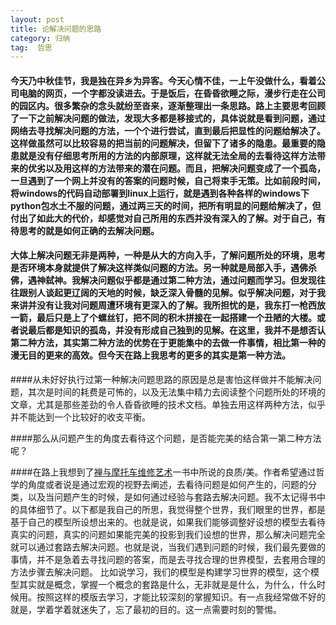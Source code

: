 ```yaml
---
layout: post
title: 论解决问题的思路
category: 归纳
tag:  哲思
---
```


#### 今天乃中秋佳节，我是独在异乡为异客。今天心情不佳，一上午没做什么，看着公司电脑的网页，一个字都没读进去。于是饭后，在昏昏欲睡之际，漫步行走在公司的园区内。很多繁杂的念头就纷至沓来，逐渐整理出一条思路。路上主要思考回顾了一下之前解决问题的做法，发现大多都是移接式的，具体说就是看到问题，通过网络去寻找解决问题的方法，一个个进行尝试，直到最后把显性的问题给解决了。这样做虽然可以比较容易的把当前的问题解决，但留下了诸多的隐患。最重要的隐患就是没有仔细思考所用的方法的内部原理，这样就无法全局的去看待这样方法带来的优劣以及用这样的方法带来的潜在问题。而且，把解决问题变成了一个孤岛，一旦遇到了一个网上并没有的答案的问题时候，自己将束手无策。比如前段时间，将windows的代码自动部署到linux上运行，就是遇到各种各样的windows下python包水土不服的问题，通过两三天的时间，把所有明显的问题给解决了，但付出了如此大的代价，却感觉对自己所用的东西并没有深入的了解。对于自己，有待思考的就是如何正确的去解决问题。

#### 大体上解决问题无非是两种，一种是从大的方向入手，了解问题所处的环境，思考是否环境本身就提供了解决这样类似问题的方法。另一种就是局部入手，遇佛杀佛，遇神弑神。我解决问题似乎都是通过第二种方法，通过问题而学习。但发现往往跟别人谈起更辽阔的天地的时候，缺乏深入骨髓的见解。似乎解决问题，对于我来讲并没有让我对问题周遭环境有更深入的了解。我所担忧的是，我东打一枪西放一箭，最后只是上了个螺丝钉，把不同的积木拼接在一起搭建一个丑陋的大楼。或者说最后都是知识的孤岛，并没有形成自己独到的见解。在这里，我并不是想否认第二种方法，其实第二种方法的优势在于更能集中的去做一件事情，相比第一种的漫无目的更来的高效。但今天在路上我思考的更多的其实是第一种方法。

####从未好好执行过第一种解决问题思路的原因是总是害怕这样做并不能解决问题，其次是时间的耗费是可怖的，以及无法集中精力去阅读整个问题所处的环境的文章，尤其是那些差劲的令人昏昏欲睡的技术文档。单独去用这样两种方法，似乎并不能达到一个比较好的收支平衡。

####那么从问题产生的角度去看待这个问题，是否能完美的结合第一第二种方法呢？

####在路上我想到了[禅与摩托车维修艺术](https://book.douban.com/subject/6811366/)一书中所说的良质/美。作者希望通过哲学的角度或者说是通过宏观的视野去阐述，去看待问题是如何产生的，问题的分类，以及当问题产生的时候，是如何通过经验与套路去解决问题。我不太记得书中的具体细节了。以下都是我自己的所思，我觉得整个世界，我们眼里的世界，都是基于自己的模型所设想出来的。也就是说，如果我们能够调整好设想的模型去看待真实的问题，真实的问题如果能完美的投影到我们设想的世界，那么解决问题完全就可以通过套路去解决问题。也就是说，当我们遇到问题的时候，我们最先要做的事情，并不是急着去寻找问题的答案，而是去寻找合理的世界模型，去套用合理的方法步骤去解决问题。
比如说学习，我们的模型是构建学习世界的模型，这个模型其实就是概念，掌握一个概念的套路是什么，无非就是是什么，为什么，什么时候用。按照这样的模版去学习，才能比较深刻的掌握知识。有一点我经常做不好的就是，学着学着就迷失了，忘了最初的目的。这一点需要时刻的警惕。